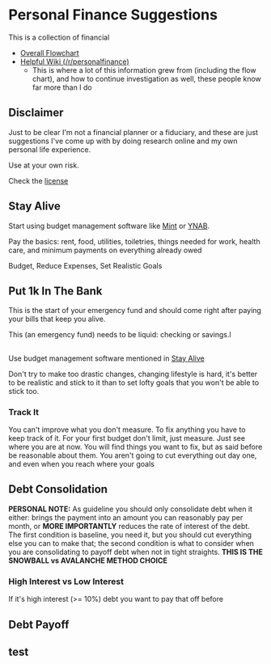 # Personal Finance Suggestions

This is a collection of financial 

* [Overall Flowchart](https://i.imgur.com/lSoUQr2.png)
* [Helpful Wiki (/r/personalfinance)](https://www.reddit.com/r/personalfinance/wiki/index)
	* This is where a lot of this information grew from (including the flow chart), and how to continue investigation as well, these people know far more than I do

## Disclaimer

Just to be clear I'm not a financial planner or a fiduciary, and these are just suggestions I've come up with by doing research online and my own personal life experience.

Use at your own risk.

Check the [license](/LICENSE)

## Stay Alive

Start using budget management software like [Mint](https://mint.intuit.com/) or [YNAB](https://www.youneedabudget.com/).

Pay the basics: rent, food, utilities, toiletries, things needed for work, health care, and minimum payments on everything already owed

Budget, Reduce Expenses, Set Realistic Goals

## Put 1k In The Bank

This is the start of your emergency fund and should come right after paying your bills that keep you alive.

This (an emergency fund) needs to be liquid: checking or savings.l

## 

Use budget management software mentioned in [Stay Alive](#stay-alive)

Don't try to make too drastic changes, changing lifestyle is hard, it's better to be realistic and stick to it than to set lofty goals that you won't be able to stick too.

### Track It

You can't improve what you don't measure. To fix anything you have to keep track of it. For your first budget don't limit, just measure. Just see where you are at now. You will find things you want to fix, but as said before be reasonable about them. You aren't going to cut everything out day one, and even when you reach where your goals

## Debt Consolidation

**PERSONAL NOTE:** As guideline you should only consolidate debt when it either: brings the payment into an amount you can reasonably pay per month, or **MORE IMPORTANTLY** reduces the rate of interest of the debt. The first condition is baseline, you need it, but you should cut everything else you can to make that; the second condition is what to consider when you are consolidating to payoff debt when not in tight straights. **THIS IS THE SNOWBALL vs AVALANCHE METHOD CHOICE**

### High Interest vs Low Interest

If it's high interest (>= 10%) debt you want to pay that off before 

## Debt Payoff

## test
